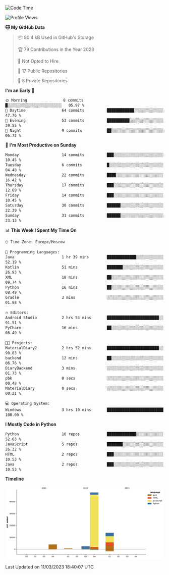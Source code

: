 <!--START_SECTION:waka-->
![Code Time](http://img.shields.io/badge/Code%20Time-38%20hrs%2035%20mins-blue)

![Profile Views](http://img.shields.io/badge/Profile%20Views-0-blue)

**🐱 My GitHub Data** 

> 📦 80.4 kB Used in GitHub's Storage 
 > 
> 🏆 79 Contributions in the Year 2023
 > 
> 🚫 Not Opted to Hire
 > 
> 📜 17 Public Repositories 
 > 
> 🔑 8 Private Repositories 
 > 
**I'm an Early 🐤** 

```text
🌞 Morning                8 commits           █░░░░░░░░░░░░░░░░░░░░░░░░   05.97 % 
🌆 Daytime                64 commits          ████████████░░░░░░░░░░░░░   47.76 % 
🌃 Evening                53 commits          ██████████░░░░░░░░░░░░░░░   39.55 % 
🌙 Night                  9 commits           ██░░░░░░░░░░░░░░░░░░░░░░░   06.72 % 
```
📅 **I'm Most Productive on Sunday** 

```text
Monday                   14 commits          ███░░░░░░░░░░░░░░░░░░░░░░   10.45 % 
Tuesday                  6 commits           █░░░░░░░░░░░░░░░░░░░░░░░░   04.48 % 
Wednesday                22 commits          ████░░░░░░░░░░░░░░░░░░░░░   16.42 % 
Thursday                 17 commits          ███░░░░░░░░░░░░░░░░░░░░░░   12.69 % 
Friday                   14 commits          ███░░░░░░░░░░░░░░░░░░░░░░   10.45 % 
Saturday                 30 commits          ██████░░░░░░░░░░░░░░░░░░░   22.39 % 
Sunday                   31 commits          ██████░░░░░░░░░░░░░░░░░░░   23.13 % 
```


📊 **This Week I Spent My Time On** 

```text
🕑︎ Time Zone: Europe/Moscow

💬 Programming Languages: 
Java                     1 hr 39 mins        █████████████░░░░░░░░░░░░   52.19 % 
Kotlin                   51 mins             ███████░░░░░░░░░░░░░░░░░░   26.93 % 
XML                      18 mins             ██░░░░░░░░░░░░░░░░░░░░░░░   09.74 % 
Python                   16 mins             ██░░░░░░░░░░░░░░░░░░░░░░░   08.49 % 
Gradle                   3 mins              ░░░░░░░░░░░░░░░░░░░░░░░░░   01.98 % 

🔥 Editors: 
Android Studio           2 hrs 54 mins       ███████████████████████░░   91.51 % 
PyCharm                  16 mins             ██░░░░░░░░░░░░░░░░░░░░░░░   08.49 % 

🐱‍💻 Projects: 
MaterialDiary2           2 hrs 52 mins       ███████████████████████░░   90.83 % 
backend                  12 mins             ██░░░░░░░░░░░░░░░░░░░░░░░   06.76 % 
DiaryBackend             3 mins              ░░░░░░░░░░░░░░░░░░░░░░░░░   01.73 % 
pbk                      0 secs              ░░░░░░░░░░░░░░░░░░░░░░░░░   00.48 % 
MaterialDiary            0 secs              ░░░░░░░░░░░░░░░░░░░░░░░░░   00.21 % 

💻 Operating System: 
Windows                  3 hrs 10 mins       █████████████████████████   100.00 % 
```

**I Mostly Code in Python** 

```text
Python                   10 repos            █████████████░░░░░░░░░░░░   52.63 % 
JavaScript               5 repos             ███████░░░░░░░░░░░░░░░░░░   26.32 % 
HTML                     2 repos             ███░░░░░░░░░░░░░░░░░░░░░░   10.53 % 
Java                     2 repos             ███░░░░░░░░░░░░░░░░░░░░░░   10.53 % 
```



**Timeline**

![Lines of Code chart](https://raw.githubusercontent.com/Adlemex/Adlemex/main/assets/bar_graph.png)


 Last Updated on 11/03/2023 18:40:07 UTC
<!--END_SECTION:waka-->
